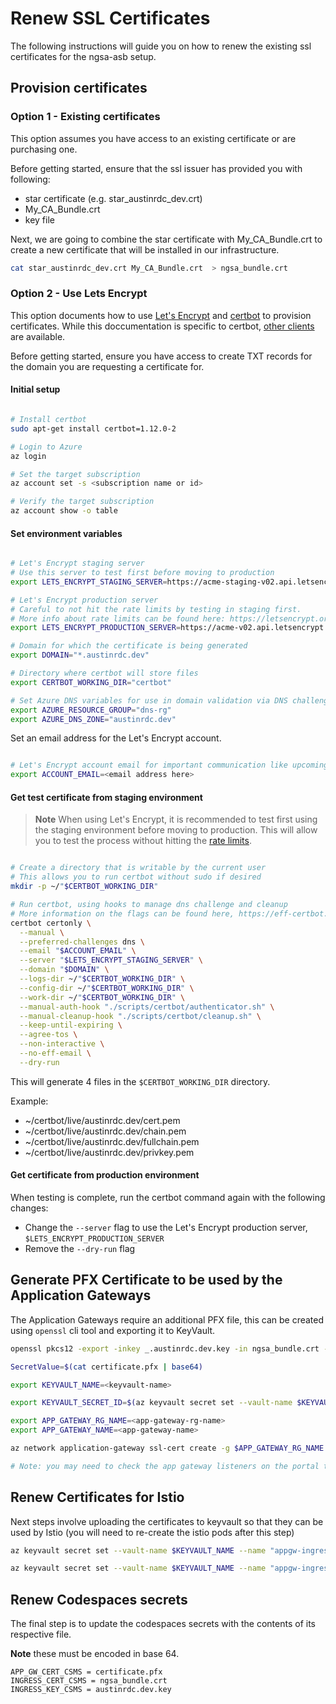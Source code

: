 # Renew SSL Certificates

The following instructions will guide you on how to renew  the existing ssl certificates for the ngsa-asb setup.

## Provision certificates

### Option 1 - Existing certificates

This option assumes you have access to an existing certificate or are purchasing one.

Before getting started, ensure that the ssl issuer has provided you with following:

- star certificate (e.g. star_austinrdc_dev.crt)
- My_CA_Bundle.crt
- key file

Next, we are going to combine the star certificate with My_CA_Bundle.crt to create a new certificate that will be installed in our infrastructure.

``` bash
cat star_austinrdc_dev.crt My_CA_Bundle.crt  > ngsa_bundle.crt
```

### Option 2 - Use Lets Encrypt

This option documents how to use [Let's Encrypt](https://letsencrypt.org/) and [certbot](https://certbot.eff.org/docs/) to provision certificates. While this doccumentation is specific to certbot, [other clients](https://letsencrypt.org/docs/client-options/) are available.

Before getting started, ensure you have access to create TXT records for the domain you are requesting a certificate for.

#### Initial setup

```bash

# Install certbot
sudo apt-get install certbot=1.12.0-2

# Login to Azure
az login

# Set the target subscription
az account set -s <subscription name or id>

# Verify the target subscription
az account show -o table

```

#### Set environment variables

```bash

# Let's Encrypt staging server
# Use this server to test first before moving to production
export LETS_ENCRYPT_STAGING_SERVER=https://acme-staging-v02.api.letsencrypt.org/directory

# Let's Encrypt production server
# Careful to not hit the rate limits by testing in staging first.
# More info about rate limits can be found here: https://letsencrypt.org/docs/rate-limits/
export LETS_ENCRYPT_PRODUCTION_SERVER=https://acme-v02.api.letsencrypt.org/directory

# Domain for which the certificate is being generated
export DOMAIN="*.austinrdc.dev"

# Directory where certbot will store files
export CERTBOT_WORKING_DIR="certbot"

# Set Azure DNS variables for use in domain validation via DNS challenge
export AZURE_RESOURCE_GROUP="dns-rg"
export AZURE_DNS_ZONE="austinrdc.dev"

```

Set an email address for the Let's Encrypt account.

```bash

# Let's Encrypt account email for important communication like upcoming certificate expiration
export ACCOUNT_EMAIL=<email address here>

```

#### Get test certificate from staging environment

> **Note**
> When using Let's Encrypt, it is recommended to test first using the staging environment before moving to production. This will allow you to test the process without hitting the [rate limits](https://letsencrypt.org/docs/rate-limits/).

```bash

# Create a directory that is writable by the current user
# This allows you to run certbot without sudo if desired
mkdir -p ~/"$CERTBOT_WORKING_DIR"

# Run certbot, using hooks to manage dns challenge and cleanup
# More information on the flags can be found here, https://eff-certbot.readthedocs.io/en/stable/using.html#certbot-command-line-options
certbot certonly \
  --manual \
  --preferred-challenges dns \
  --email "$ACCOUNT_EMAIL" \
  --server "$LETS_ENCRYPT_STAGING_SERVER" \
  --domain "$DOMAIN" \
  --logs-dir ~/"$CERTBOT_WORKING_DIR" \
  --config-dir ~/"$CERTBOT_WORKING_DIR" \
  --work-dir ~/"$CERTBOT_WORKING_DIR" \
  --manual-auth-hook "./scripts/certbot/authenticator.sh" \
  --manual-cleanup-hook "./scripts/certbot/cleanup.sh" \
  --keep-until-expiring \
  --agree-tos \
  --non-interactive \
  --no-eff-email \
  --dry-run

```

This will generate 4 files in the `$CERTBOT_WORKING_DIR` directory.

Example:

- ~/certbot/live/austinrdc.dev/cert.pem
- ~/certbot/live/austinrdc.dev/chain.pem
- ~/certbot/live/austinrdc.dev/fullchain.pem
- ~/certbot/live/austinrdc.dev/privkey.pem

#### Get certificate from production environment

When testing is complete, run the certbot command again with the following changes:

- Change the `--server` flag to use the Let's Encrypt production server, `$LETS_ENCRYPT_PRODUCTION_SERVER`
- Remove the `--dry-run` flag

## Generate PFX Certificate to be used by the Application Gateways

The Application Gateways require an additional PFX file, this can be created using `openssl` cli tool and exporting it to KeyVault.

``` bash
openssl pkcs12 -export -inkey _.austinrdc.dev.key -in ngsa_bundle.crt -out certificate.pfx

SecretValue=$(cat certificate.pfx | base64)

export KEYVAULT_NAME=<keyvault-name>

export KEYVAULT_SECRET_ID=$(az keyvault secret set --vault-name $KEYVAULT_NAME --name sslcert --value ${SecretValue} --query id -o tsv)

export APP_GATEWAY_RG_NAME=<app-gateway-rg-name>
export APP_GATEWAY_NAME=<app-gateway-name>

az network application-gateway ssl-cert create -g $APP_GATEWAY_RG_NAME --gateway-name $APP_GATEWAY_NAME -n $APP_GATEWAY_NAME-ssl-certificate-austinrdc --key-vault-secret-id $KEYVAULT_SECRET_ID

# Note: you may need to check the app gateway listeners on the portal to ensure the change was reflected.
```

## Renew Certificates for Istio

Next steps involve uploading the certificates to keyvault so that they can be used by Istio (you will need to re-create the istio pods after this step)

``` bash
az keyvault secret set --vault-name $KEYVAULT_NAME --name "appgw-ingress-internal-aks-ingress-tls" --file "ngsa_bundle.crt"

az keyvault secret set --vault-name $KEYVAULT_NAME --name "appgw-ingress-internal-aks-ingress-key" --file "_.austinrdc.dev.key"
```

## Renew Codespaces secrets

The final step is to update the codespaces secrets with the contents of its respective file.

**Note** these must be encoded in base 64.

```text
APP_GW_CERT_CSMS = certificate.pfx
INGRESS_CERT_CSMS = ngsa_bundle.crt
INGRESS_KEY_CSMS = austinrdc.dev.key
```
